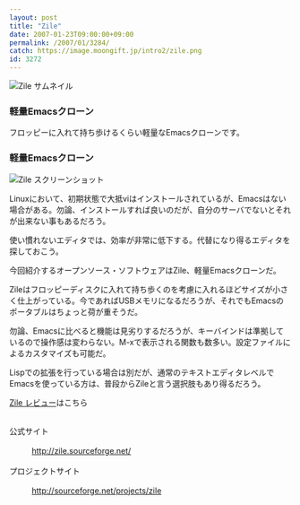 ```yaml
---
layout: post
title: "Zile"
date: 2007-01-23T09:00:00+09:00
permalink: /2007/01/3284/
catch: https://image.moongift.jp/intro2/zile.png
id: 3272
---
```

 ![Zile サムネイル](https://image.moongift.jp/intro2/zile.t.png "Zile サムネイル")
  

### 軽量Emacsクローン
  
フロッピーに入れて持ち歩けるくらい軽量なEmacsクローンです。  
<!--more-->  

### 軽量Emacsクローン
  

![Zile スクリーンショット](https://image.moongift.jp/intro2/zile.png "Zile スクリーンショット")

  

Linuxにおいて、初期状態で大抵viはインストールされているが、Emacsはない場合がある。勿論、インストールすれば良いのだが、自分のサーバでないとそれが出来ない事もあるだろう。

  

使い慣れないエディタでは、効率が非常に低下する。代替になり得るエディタを探しておこう。

  

今回紹介するオープンソース・ソフトウェアはZile、軽量Emacsクローンだ。

  

Zileはフロッピーディスクに入れて持ち歩くのを考慮に入れるほどサイズが小さく仕上がっている。今であればUSBメモリになるだろうが、それでもEmacsのポータブルはちょっと荷が重そうだ。

  

勿論、Emacsに比べると機能は見劣りするだろうが、キーバインドは準拠しているので操作感は変わらない。M-xで表示される関数も数多い。設定ファイルによるカスタマイズも可能だ。

  

Lispでの拡張を行っている場合は別だが、通常のテキストエディタレベルでEmacsを使っている方は、普段からZileと言う選択肢もあり得るだろう。

  

[Zile レビュー](http://oss.moongift.jp/review/i-3287.html)はこちら

  
<dl>
<br><dt>公式サイト</dt>
<br><dd><a href="http://zile.sourceforge.net/" target="_blank">http://zile.sourceforge.net/</a></dd>
<br><dt>プロジェクトサイト</dt>
<br><dd><a href="http://sourceforge.net/projects/zile" target="_blank">http://sourceforge.net/projects/zile</a></dd>
<br>
</dl>